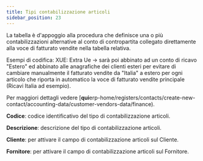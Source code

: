```yaml
---
title: Tipi contabilizzazione articoli
sidebar_position: 23
---
```


La tabella è d'appoggio alla procedura che definisce una o più contabilizzazioni alternative al conto di contropartita collegato direttamente alla voce di fatturato vendite nella tabella relativa.

Esempi di codifica:
XUE: Extra Ue -> sarà poi abbinato ad un conto di ricavo "Estero" ed abbinato alle anagrafiche dei clienti esteri per evitare di cambiare manualmente il fatturato vendite da "Italia" a estero per ogni articolo che riporta in automatico la voce di fatturato vendite principale (Ricavi Italia ad esempio).

Per maggiori dettagli vedere [**qui**erp-home/registers/contacts/create-new-contact/accounting-data/customer-vendors-data/finance).

**Codice**: codice identificativo del tipo di contabilizzazione articoli.

**Descrizione**: descrizione del tipo di contabilizzazione articoli.

**Cliente**: per attivare il campo di contabilizzazione articoli sul Cliente.

**Fornitore**: per attivare il campo di contabilizzazione articoli sul Fornitore.






